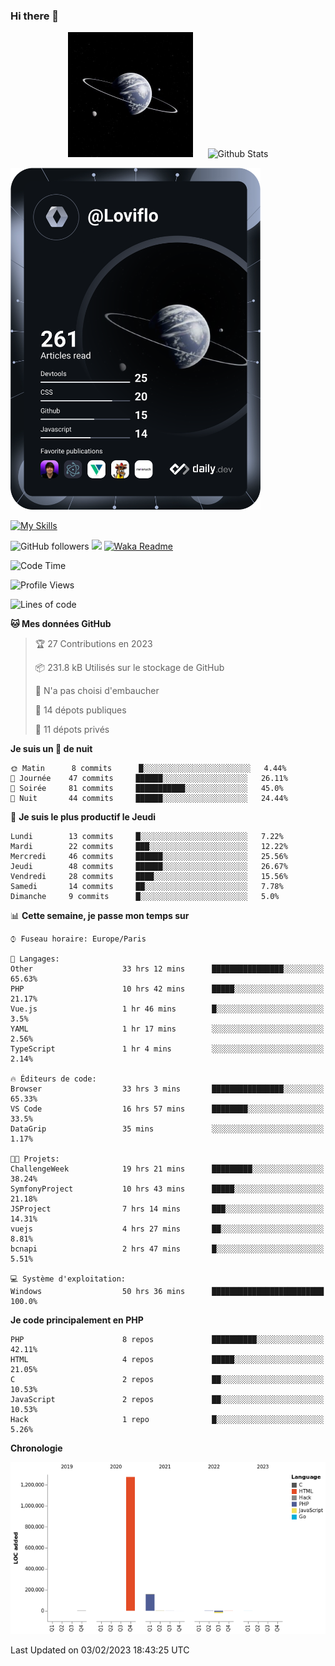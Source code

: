 ### Hi there 👋

<p align="center">
  <img src="https://github.com/Loviflo/Loviflo/blob/main/img/portrait.jpg" alt="Loviflo" height="200" style="margin-right: 20px"/>
  <img src="https://github-readme-stats.vercel.app/api?username=Loviflo&show_icons=true&theme=graywhite" alt="Github Stats" />
</p>

<a href="https://app.daily.dev/loviflo"><img src="https://github.com/loviflo/loviflo/blob/main/devcard.svg" width="400" alt="Loviflo's Dev Card"/></a>


[![My Skills](https://skillicons.dev/icons?i=php,laravel,symfony,mysql,js,ts,html,css,sass,angular,docker,webpack,vscode,figma,git,github,gitlab)](https://skillicons.dev)


![GitHub followers](https://img.shields.io/github/followers/Loviflo?label=Follow&style=social)
![](https://visitor-badge.glitch.me/badge?page_id=Loviflo.Loviflo)
[![Waka Readme](https://github.com/Loviflo/Loviflo/actions/workflows/update-stats.yml/badge.svg)](https://github.com/Loviflo/Loviflo/actions/workflows/update-stats.yml)

<!--START_SECTION:waka-->
![Code Time](http://img.shields.io/badge/Code%20Time-957%20hrs%204%20mins-blue)

![Profile Views](http://img.shields.io/badge/Vues%20du%20profil-0-blue)

![Lines of code](https://img.shields.io/badge/Depuis%20Hello%20World%2C%20j%27ai%20%C3%A9crit-1%20Million%20Lignes%20de%20code-blue)

**🐱 Mes données GitHub** 

> 🏆 27 Contributions en 2023
 > 
> 📦 231.8 kB Utilisés sur le stockage de GitHub 
 > 
> 🚫 N'a pas choisi d'embaucher
 > 
> 📜 14 dépots publiques 
 > 
> 🔑 11 dépots privés  
 > 
**Je suis un 🦉 de nuit** 

```text
🌞 Matin      8 commits      █░░░░░░░░░░░░░░░░░░░░░░░░   4.44% 
🌆 Journée    47 commits     ██████░░░░░░░░░░░░░░░░░░░   26.11% 
🌃 Soirée     81 commits     ███████████░░░░░░░░░░░░░░   45.0% 
🌙 Nuit       44 commits     ██████░░░░░░░░░░░░░░░░░░░   24.44%

```
📅 **Je suis le plus productif le Jeudi** 

```text
Lundi        13 commits     █░░░░░░░░░░░░░░░░░░░░░░░░   7.22% 
Mardi        22 commits     ███░░░░░░░░░░░░░░░░░░░░░░   12.22% 
Mercredi     46 commits     ██████░░░░░░░░░░░░░░░░░░░   25.56% 
Jeudi        48 commits     ██████░░░░░░░░░░░░░░░░░░░   26.67% 
Vendredi     28 commits     ████░░░░░░░░░░░░░░░░░░░░░   15.56% 
Samedi       14 commits     ██░░░░░░░░░░░░░░░░░░░░░░░   7.78% 
Dimanche     9 commits      █░░░░░░░░░░░░░░░░░░░░░░░░   5.0%

```


📊 **Cette semaine, je passe mon temps sur** 

```text
⌚︎ Fuseau horaire: Europe/Paris

💬 Langages: 
Other                    33 hrs 12 mins      ████████████████░░░░░░░░░   65.63% 
PHP                      10 hrs 42 mins      █████░░░░░░░░░░░░░░░░░░░░   21.17% 
Vue.js                   1 hr 46 mins        █░░░░░░░░░░░░░░░░░░░░░░░░   3.5% 
YAML                     1 hr 17 mins        ░░░░░░░░░░░░░░░░░░░░░░░░░   2.56% 
TypeScript               1 hr 4 mins         ░░░░░░░░░░░░░░░░░░░░░░░░░   2.14%

🔥 Éditeurs de code: 
Browser                  33 hrs 3 mins       ████████████████░░░░░░░░░   65.33% 
VS Code                  16 hrs 57 mins      ████████░░░░░░░░░░░░░░░░░   33.5% 
DataGrip                 35 mins             ░░░░░░░░░░░░░░░░░░░░░░░░░   1.17%

🐱‍💻 Projets: 
ChallengeWeek            19 hrs 21 mins      █████████░░░░░░░░░░░░░░░░   38.24% 
SymfonyProject           10 hrs 43 mins      █████░░░░░░░░░░░░░░░░░░░░   21.18% 
JSProject                7 hrs 14 mins       ███░░░░░░░░░░░░░░░░░░░░░░   14.31% 
vuejs                    4 hrs 27 mins       ██░░░░░░░░░░░░░░░░░░░░░░░   8.81% 
bcnapi                   2 hrs 47 mins       █░░░░░░░░░░░░░░░░░░░░░░░░   5.51%

💻 Système d'exploitation: 
Windows                  50 hrs 36 mins      █████████████████████████   100.0%

```

**Je code principalement en PHP** 

```text
PHP                      8 repos             ██████████░░░░░░░░░░░░░░░   42.11% 
HTML                     4 repos             █████░░░░░░░░░░░░░░░░░░░░   21.05% 
C                        2 repos             ██░░░░░░░░░░░░░░░░░░░░░░░   10.53% 
JavaScript               2 repos             ██░░░░░░░░░░░░░░░░░░░░░░░   10.53% 
Hack                     1 repo              █░░░░░░░░░░░░░░░░░░░░░░░░   5.26%

```


**Chronologie**

![Chart not found](https://raw.githubusercontent.com/Loviflo/Loviflo/main/charts/bar_graph.png) 


 Last Updated on 03/02/2023 18:43:25 UTC
<!--END_SECTION:waka-->

